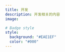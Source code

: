 ```yaml
---
title: 开发
description: 开发相关的内容
image:

# Badge style
style:
  background: "#EAE1EF"
  color: "#000"
---
```

